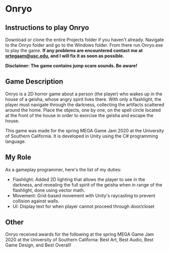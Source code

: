# Onryo

## Instructions to play Onryo 
Download or clone the entire Projects folder if you haven't already. Navigate to the Onryo folder and go to the Windows 
folder. From there run Onryo.exe to play the game. **If any problems are encountered contact me at ortegaam@usc.edu, and I 
will fix it as soon as possible.**

**Disclaimer: The game contains jump scare sounds. Be aware!**

## Game Description
Onryo is a 2D horror game about a person (the player) who wakes up in the house of a geisha, whose angry spirit lives there. With 
only a flashlight, the player must navigate through the darkness, collecting the artifacts scattered around the home. Place
the objects, one by one, on the spell circle located at the front of the house in order to exorcise the geisha and escape the house.

This game was made for the spring MEGA Game Jam 2020 at the University of Southern California. It is developed in Unity using the C# 
programming language.

## My Role 
As a gameplay programmer, here's the list of my duties:
- Flashlight: Added 2D lighting that allows the player to see in the darkness, and revealing the full spirit of the geisha 
when in range of the flashlight, done using vector math.
- Movement: Grid-based movement with Unity's raycasting to prevent collision against walls.
- UI: Display text for when player cannot proceed through door/closet

## Other
Onryo received awards for the following at the spring MEGA Game Jam 2020 at the University of Southern Californa: Best Art, Best Audio,
Best Game Design, and Best Overall!